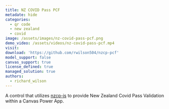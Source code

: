 ```yaml
---
title: NZ COVID Pass PCF
metadate: hide
categories:
  - qr code
  - new zealand
  - covid
image: /assets/images/nz-covid-pass-pcf.png
demo_video: /assets/videos/nz-covid-pass-pcf.mp4
visit: 
download: 'https://github.com/rwilson504/nzcp-pcf'
model_support: false
canvas_support: true
license_defined: true
managed_solution: true
authors:
  - richard_wilson
---
```

A control that utilizes <a href="https://github.com/vaxxnz/nzcp-js">nzcp-js</a> to provide New Zealand Covid Pass Validation within a Canvas Power App.
